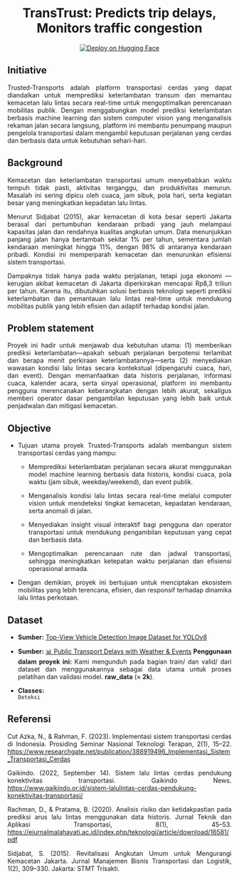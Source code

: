 <h1 align="center">TransTrust:
Predicts trip delays,
Monitors traffic congestion
</h1>

<p align="center">
  <a href="https://huggingface.co/spaces/VagueV12/TransTrust">
    <img alt="Deploy on Hugging Face" src="https://img.shields.io/badge/Deploy-HuggingFace-blue?logo=huggingface">
  </a>
</p>


## Initiative

<div align="justify">

Trusted-Transports adalah platform transportasi cerdas yang dapat diandalkan untuk memprediksi keterlambatan transum dan memantau kemacetan lalu lintas secara real-time untuk mengoptimalkan perencanaan mobilitas publik. Dengan menggabungkan model prediksi keterlambatan berbasis machine learning dan sistem computer vision yang menganalisis rekaman jalan secara langsung, platform ini membantu penumpang maupun pengelola transportasi dalam mengambil keputusan perjalanan yang cerdas dan berbasis data untuk kebutuhan sehari-hari.

## Background

<div align="justify">

Kemacetan dan keterlambatan transportasi umum menyebabkan waktu tempuh tidak pasti, aktivitas terganggu, dan produktivitas menurun. Masalah ini sering dipicu oleh cuaca, jam sibuk, pola hari, serta kegiatan besar yang meningkatkan kepadatan lalu lintas.

Menurut Sidjabat (2015), akar kemacetan di kota besar seperti Jakarta berasal dari pertumbuhan kendaraan pribadi yang jauh melampaui kapasitas jalan dan rendahnya kualitas angkutan umum. Data menunjukkan panjang jalan hanya bertambah sekitar 1% per tahun, sementara jumlah kendaraan meningkat hingga 11%, dengan 98% di antaranya kendaraan pribadi. Kondisi ini memperparah kemacetan dan menurunkan efisiensi sistem transportasi.

Dampaknya tidak hanya pada waktu perjalanan, tetapi juga ekonomi — kerugian akibat kemacetan di Jakarta diperkirakan mencapai Rp8,3 triliun per tahun. Karena itu, dibutuhkan solusi berbasis teknologi seperti prediksi keterlambatan dan pemantauan lalu lintas real-time untuk mendukung mobilitas publik yang lebih efisien dan adaptif terhadap kondisi jalan.

## Problem statement

<div align="justify">

Proyek ini hadir untuk menjawab dua kebutuhan utama: (1) memberikan prediksi keterlambatan—apakah sebuah perjalanan berpotensi terlambat dan berapa menit perkiraan keterlambatannya—serta (2) menyediakan wawasan kondisi lalu lintas secara kontekstual (dipengaruhi cuaca, hari, dan event). Dengan memanfaatkan data historis perjalanan, informasi cuaca, kalender acara, serta sinyal operasional, platform ini membantu pengguna merencanakan keberangkatan dengan lebih akurat, sekaligus memberi operator dasar pengambilan keputusan yang lebih baik untuk penjadwalan dan mitigasi kemacetan.

## Objective

<div align="justify">

- Tujuan utama proyek Trusted-Transports adalah membangun sistem transportasi cerdas yang mampu:

   - Memprediksi keterlambatan perjalanan secara akurat menggunakan model machine learning    berbasis data historis, kondisi cuaca, pola waktu (jam sibuk, weekday/weekend), dan event publik.

  - Menganalisis kondisi lalu lintas secara real-time melalui computer vision untuk mendeteksi tingkat kemacetan, kepadatan kendaraan, serta anomali di jalan.

  - Menyediakan insight visual interaktif bagi pengguna dan operator transportasi untuk mendukung pengambilan keputusan yang cepat dan berbasis data.

  - Mengoptimalkan perencanaan rute dan jadwal transportasi, sehingga meningkatkan ketepatan waktu perjalanan dan efisiensi operasional armada.

- Dengan demikian, proyek ini bertujuan untuk menciptakan ekosistem mobilitas yang lebih terencana, efisien, dan responsif terhadap dinamika lalu lintas perkotaan.

## Dataset

<div align="justify">

- **Sumber:** [Top-View Vehicle Detection Image Dataset for YOLOv8](https://www.kaggle.com/datasets/farzadnekouei/top-view-vehicle-detection-image-dataset)  
- **Sumber:** [📊 Public Transport Delays with Weather & Events](https://www.kaggle.com/datasets/khushikyad001/public-transport-delays-with-weather-and-events)
  **Penggunaan dalam proyek ini:** Kami mengunduh pada bagian train/ dan valid/ dari dataset dan menggunakannya sebagai data utama untuk proses pelatihan dan validasi model. **raw_data** (≈ **2k**).

- **Classes:**  
  `Deteksi`


## Referensi

<div align="justify">

Cut Azka, N., & Rahman, F. (2023). Implementasi sistem transportasi cerdas di Indonesia. Prosiding Seminar Nasional Teknologi Terapan, 2(1), 15–22.
https://www.researchgate.net/publication/388919496_Implementasi_Sistem_Transportasi_Cerdas

Gaikindo. (2022, September 14). Sistem lalu lintas cerdas pendukung konektivitas transportasi. Gaikindo News.
https://www.gaikindo.or.id/sistem-lalulintas-cerdas-pendukung-konektivitas-transportasi/

Rachman, D., & Pratama, B. (2020). Analisis risiko dan ketidakpastian pada prediksi arus lalu lintas menggunakan data historis. Jurnal Teknik dan Aplikasi Transportasi, 8(1), 45–53.
https://ejurnalmalahayati.ac.id/index.php/teknologi/article/download/16581/pdf

Sidjabat, S. (2015). Revitalisasi Angkutan Umum untuk Mengurangi Kemacetan Jakarta.
Jurnal Manajemen Bisnis Transportasi dan Logistik, 1(2), 309–330.
Jakarta: STMT Trisakti.








